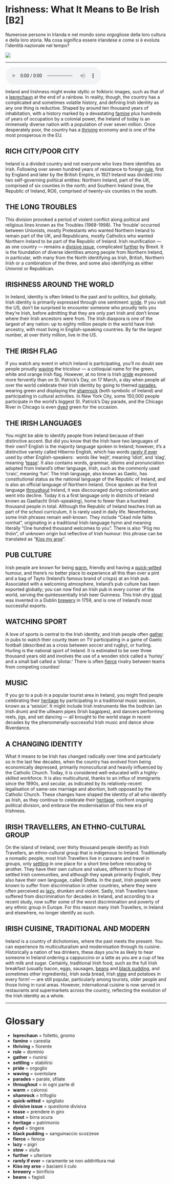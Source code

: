 # Irishness: What It Means to Be Irish   [B2]

Numerose persone in Irlanda e nel mondo sono orgogliose della loro cultura e della loro storia. Ma cosa significa essere irlandese e come si è evoluta l’identità nazionale nel tempo?

![](Irishness%20What%20It%20Means%20to%20Be%20Irish.webp)

--------------

<div>
<audio controls autoplay>
    <source src="https:/raw.githubusercontent.com/dartie/speakup/main/2024-11/Irishness%20What%20It%20Means%20to%20Be%20Irish.mp3" type="audio/mpeg">
</audio>
</div>


Ireland and Irishness might evoke idyllic or folkloric images, such as that of a [leprechaun](## "folletto, gnomo") at the end of a rainbow. In reality, though, the country has a complicated and sometimes volatile history, and defining Irish identity as any one thing is reductive. Shaped by around ten thousand years of inhabitation, with a history marked by a devastating [famine](## "carestia") plus hundreds of years of occupation by a colonial power, the Ireland of today is an immensely diverse nation with a population of over seven million. Once desperately poor, the country has a [thriving](## "fiorente") economy and is one of the most prosperous in the EU.

## RICH CITY/POOR CITY
Ireland is a divided country and not everyone who lives there identifies as Irish. Following over seven hundred years of resistance to foreign [rule](## "dominio"), first by England and later by the British Empire, in 1921 Ireland was divided into two self-governing political entities: Northern Ireland, part of the UK, comprised of six counties in the north; and Southern Ireland (now, the Republic of Ireland, ROI), comprised of twenty-six counties in the south. 

## THE LONG TROUBLES
This division provoked a period of violent conflict along political and religious lines known as the Troubles (1968-1998). The ‘trouble’ occurred between Unionists, mostly Protestants who wanted Northern Ireland to remain part of the UK, and Republicans, mostly Catholics who wanted Northern Ireland to be part of the Republic of Ireland. Irish reunification — as one country — remains a [divisive issue](## "questione divisiva"), complicated [further](## "ulteriore") by Brexit. It is the foundation of diverse identities among people from Northern Ireland, in particular, with many from the North identifying as Irish, British, Northern Irish or a combination of the three, and some also identifying as either Unionist or Republican.

## IRISHNESS AROUND THE WORLD
In Ireland, identity is often linked to the past and to politics, but globally, Irish identity is primarily expressed through one sentiment: [pride](## "orgoglio"). If you visit the US, don’t be surprised to encounter someone who proudly tells you they’re Irish, before admitting that they are only part Irish and don’t know where their Irish ancestors were from. The Irish diaspora is one of the largest of any nation: up to eighty million people in the world have Irish ancestry, with most living in English-speaking countries. By far the largest number, at over thirty million, live in the US.

## THE IRISH FLAG
If you watch any event in which Ireland is participating, you’ll no doubt see people proudly [waving](## "sventolare") the tricolour — a colloquial name for the green, white and orange Irish flag. However, at no time is Irish [pride](## "orgoglio") expressed more fervently than on St. Patrick’s Day, on 17 March, a day when people all over the world celebrate their Irish identity by going to themed [parades](## "parate, sfilate"), wearing green and displaying the [shamrock](## "trifoglio") (both symbolic of Ireland) and participating in cultural activities. In New York City, some 150,000 people participate in the world’s biggest St. Patrick’s Day parade, and the Chicago River in Chicago is even [dyed](## "tingere") green for the occasion.

## THE IRISH LANGUAGES
You might be able to identify people from Ireland because of their distinctive accent. But did you know that the Irish have two languages of their own? English is the majority language spoken in Ireland; however, it’s a distinctive variety called Hiberno English, which has words [rarely if ever](## "raramente se non addirittura mai") used by other English-speakers:  words like ‘eejit’, meaning ‘idiot’, and ‘slag’, meaning ‘[tease](## "prendere in giro")’. It also contains words, grammar, idioms and pronunciation adopted from Ireland’s other language, Irish, such as the commonly used ‘craic’, meaning ‘fun’.
The Irish language, also known as Gaelic, has constitutional status as the national language of the Republic of Ireland, and is also an official language of Northern Ireland. Once spoken as the first language [throughout](## "in ogni parte di") Ireland, it was discouraged during colonisation and went into decline. Today it is a first language only in districts of Ireland known as Gaeltacht (Irish-speaking), home to fewer than a hundred thousand people in total. Although the Republic of Ireland teaches Irish as part of the school curriculum, it is rarely used in daily life. Nevertheless, some Irish phrases remain well-known. They include “Céad míle fáilte romhat”, originating in a traditional Irish-language hymn and meaning literally “One hundred thousand welcomes to you”. There is also “Póg mo thóin”, of unknown origin but reflective of Irish humour: this phrase can be translated as “[Kiss my arse](## "baciami il culo")”.

## PUB CULTURE
Irish people are known for being [warm](## "calorosi"), friendly and having a [quick-witted](## "spigliato") humour, and there’s no better place to experience all this than over a pint and a bag of Tayto (Ireland’s famous brand of crisps) at an Irish pub. Associated with a welcoming atmosphere, Ireland’s pub culture has been exported globally; you can now find an Irish pub in every corner of the world, serving the quintessentially Irish beer Guinness. This Irish dry [stout](## "birra scura") was invented in a Dublin [brewery](## "birrificio") in 1759, and is one of Ireland’s most successful exports. 

## WATCHING SPORT
A love of sports is central to the Irish identity, and Irish people often [gather](## "riunirsi") in pubs to watch their county team on TV participating in a game of Gaelic football (described as a cross between soccer and rugby), or hurling. Hurling is the national sport of Ireland. It is estimated to be over three thousand years old and involves the use of a wooden stick called a ‘hurley’ and a small ball called a ‘sliotar.’ There is often [fierce](## "feroce") rivalry between teams from competing counties!

## MUSIC
If you go to a pub in a popular tourist area in Ireland, you might find people celebrating their [heritage](## "patrimonio") by participating in a traditional music session, known as a ‘seisiún’. It might include Irish instruments like the bodhrán (an Irish drum) and the uilleann pipes (Irish bagpipes), and dancers performing reels, jigs, and set dancing — all brought to the world stage in recent decades by the phenomenally-successful Irish music and dance show Riverdance.

## A CHANGING IDENTITY
What it means to be Irish has changed radically over time and particularly so in the last few decades, when the country has evolved from being economically depressed, primarily monocultural and heavily influenced by the Catholic Church. Today, it is considered well-educated with a highly-skilled workforce. It is also multicultural, thanks to an influx of immigrants since the 1990s, and secular, as indicated by its relatively-recent legalisation of same-sex marriage and abortion, both opposed by the Catholic Church. These changes have shaped the identity of all who identify as Irish, as they continue to celebrate their [heritage](## "patrimonio"), confront ongoing political division, and embrace the modernisation of this new era of Irishness.  

## IRISH TRAVELLERS, AN ETHNO-CULTURAL GROUP
On the island of Ireland, over thirty thousand people identify as Irish Travellers, an ethno-cultural group that is indigenous to Ireland. Traditionally a nomadic people, most Irish Travellers live in caravans and travel in groups, only [settling](## "stabilirsi") in one place for a short time before relocating to another. They have their own culture and values, different to those of settled Irish communities, and although they speak primarily English, they also have their own language, called Shelta. In the past, Irish people were known to suffer from discrimination in other countries, where they were often perceived as [lazy](## "pigri"), drunken and violent. Sadly, Irish Travellers have suffered from discrimination for decades in Ireland, and according to a recent study, now suffer some of the worst discrimination and poverty of any ethnic group in Europe. For this reason many Irish Travellers, in Ireland and elsewhere, no longer identify as such.

## IRISH CUISINE, TRADITIONAL AND MODERN
Ireland is a country of dichotomies, where the past meets the present. You can experience its multiculturalism and modernisation through its cuisine. Historically a nation of tea drinkers, these days you’re as likely to hear someone in Ireland ordering a cappuccino or a latte as you are a cup of tea with milk and sugar. Certainly, traditional Irish food, such as the full Irish breakfast (usually bacon, eggs, sausages, [beans](## "fagioli") and [black pudding](## "sanguinaccio scozzese"), and sometimes other ingredients), Irish soda bread, Irish [stew](## "stufa") and potatoes in every form! — are still popular, particularly among tourists, older people and those living in rural areas. However, international cuisine is now served in restaurants and supermarkets across the country, reflecting the evolution of the Irish identity as a whole.
 

--------------

<div style = "display:block; clear:both; page-break-after:always;"></div>

# Glossary
* **leprechaun** = folletto, gnomo
* **famine** = carestia
* **thriving** = fiorente
* **rule** = dominio
* **gather** = riunirsi
* **settling** = stabilirsi
* **pride** = orgoglio
* **waving** = sventolare
* **parades** = parate, sfilate
* **throughout** = in ogni parte di
* **warm** = calorosi
* **shamrock** = trifoglio
* **quick-witted** = spigliato
* **divisive issue** = questione divisiva
* **tease** = prendere in giro
* **stout** = birra scura
* **heritage** = patrimonio
* **dyed** = tingere
* **black pudding** = sanguinaccio scozzese
* **fierce** = feroce
* **lazy** = pigri
* **stew** = stufa
* **further** = ulteriore
* **rarely if ever** = raramente se non addirittura mai
* **Kiss my arse** = baciami il culo
* **brewery** = birrificio
* **beans** = fagioli
